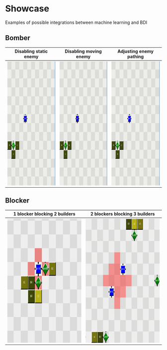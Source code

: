<!-- EXAMPLES -->
# Showcase
Examples of possible integrations between machine learning and BDI
## Bomber
| Disabling static enemy  | Disabling moving enemy | Adjusting enemy pathing
| ------------- | ------------- |-------------
| <img src="examples/bomber/static-enemy-destroyed.gif" width="400" height="400" />  | <img src="examples/bomber/enemy-destroyed.gif" width="400" height="400" />  | <img src="examples/bomber/enemy-adjust-path.gif" width="400" height="400" />


## Blocker
| 1 blocker blocking 2 builders  | 2 blockers blocking 3 builders 
| ------------- | ------------- 
| <img src="examples/blocker/1-blocker-2-builders.gif" width="600" height="400" />  | <img src="examples/blocker/2-blockers-3-builders.gif" width="600" height="400" />  